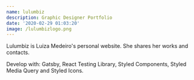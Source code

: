```yaml
---
name: lulumbiz
description: Graphic Designer Portfolio
date: '2020-02-29 01:03:20'
image: /lulumbizlogo.png
---
```

Lulumbiz is Luiza Medeiro's personal website. She shares her works and contacts.

Develop with: Gatsby, React Testing Library, Styled Components, Styled Media Query and Styled Icons.
